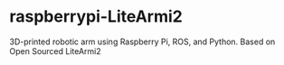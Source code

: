 # raspberrypi-LiteArmi2
3D-printed robotic arm using Raspberry Pi, ROS, and Python. Based on Open Sourced LiteArmi2
